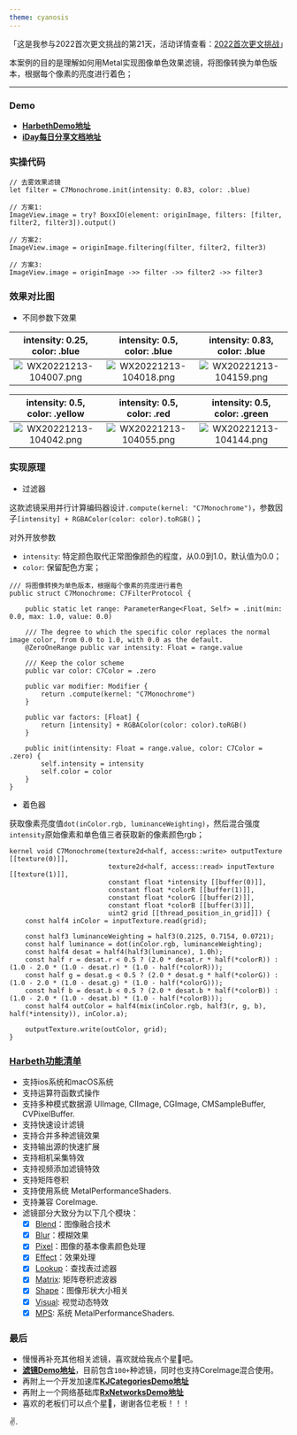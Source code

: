 ```yaml
---
theme: cyanosis
---
```

「这是我参与2022首次更文挑战的第21天，活动详情查看：[2022首次更文挑战](https://juejin.cn/post/7162096952883019783?utm_source=push&utm_medium=web&utm_campaign=jinshijihua02)」

本案例的目的是理解如何用Metal实现图像单色效果滤镜，将图像转换为单色版本，根据每个像素的亮度进行着色；

---

### Demo

- [**HarbethDemo地址**](https://github.com/yangKJ/Harbeth)
- [**iDay每日分享文档地址**](https://github.com/yangKJ/iDay)

### 实操代码

```
// 去雾效果滤镜
let filter = C7Monochrome.init(intensity: 0.83, color: .blue)

// 方案1:
ImageView.image = try? BoxxIO(element: originImage, filters: [filter, filter2, filter3]).output()

// 方案2:
ImageView.image = originImage.filtering(filter, filter2, filter3)

// 方案3:
ImageView.image = originImage ->> filter ->> filter2 ->> filter3
```

### 效果对比图

- 不同参数下效果

|intensity: 0.25, color: .blue|intensity: 0.5, color: .blue|intensity: 0.83, color: .blue|
|:-:|:-:|:-:|
|![WX20221213-104007.png](https://p9-juejin.byteimg.com/tos-cn-i-k3u1fbpfcp/ec80374e04c44f6c9170e8abb161540a~tplv-k3u1fbpfcp-watermark.image?)|![WX20221213-104018.png](https://p1-juejin.byteimg.com/tos-cn-i-k3u1fbpfcp/c47e7a972200476b8d81ead0ca65bb81~tplv-k3u1fbpfcp-watermark.image?)|![WX20221213-104159.png](https://p6-juejin.byteimg.com/tos-cn-i-k3u1fbpfcp/077d68bcd4734eab9bba72d9f15981d8~tplv-k3u1fbpfcp-watermark.image?)|

|intensity: 0.5, color: .yellow|intensity: 0.5, color: .red|intensity: 0.5, color: .green|
|:-:|:-:|:-:|
|![WX20221213-104042.png](https://p3-juejin.byteimg.com/tos-cn-i-k3u1fbpfcp/8a6377f6706144e3abd347862f63141b~tplv-k3u1fbpfcp-watermark.image?)|![WX20221213-104055.png](https://p1-juejin.byteimg.com/tos-cn-i-k3u1fbpfcp/280b27213c964c829815e005a37542dc~tplv-k3u1fbpfcp-watermark.image?)|![WX20221213-104144.png](https://p6-juejin.byteimg.com/tos-cn-i-k3u1fbpfcp/d25790aa28624af78ab57ffcb32f9a88~tplv-k3u1fbpfcp-watermark.image?)|

### 实现原理

- 过滤器

这款滤镜采用并行计算编码器设计`.compute(kernel: "C7Monochrome")`，参数因子`[intensity] + RGBAColor(color: color).toRGB()`；

对外开放参数
- `intensity`: 特定颜色取代正常图像颜色的程度，从0.0到1.0，默认值为0.0；
- `color`: 保留配色方案；

```
/// 将图像转换为单色版本，根据每个像素的亮度进行着色
public struct C7Monochrome: C7FilterProtocol {
    
    public static let range: ParameterRange<Float, Self> = .init(min: 0.0, max: 1.0, value: 0.0)
    
    /// The degree to which the specific color replaces the normal image color, from 0.0 to 1.0, with 0.0 as the default.
    @ZeroOneRange public var intensity: Float = range.value
    
    /// Keep the color scheme
    public var color: C7Color = .zero
    
    public var modifier: Modifier {
        return .compute(kernel: "C7Monochrome")
    }
    
    public var factors: [Float] {
        return [intensity] + RGBAColor(color: color).toRGB()
    }
    
    public init(intensity: Float = range.value, color: C7Color = .zero) {
        self.intensity = intensity
        self.color = color
    }
}
```

- 着色器

获取像素亮度值`dot(inColor.rgb, luminanceWeighting)`，然后混合强度`intensity`原始像素和单色值三者获取新的像素颜色rgb； 

```
kernel void C7Monochrome(texture2d<half, access::write> outputTexture [[texture(0)]],
                         texture2d<half, access::read> inputTexture [[texture(1)]],
                         constant float *intensity [[buffer(0)]],
                         constant float *colorR [[buffer(1)]],
                         constant float *colorG [[buffer(2)]],
                         constant float *colorB [[buffer(3)]],
                         uint2 grid [[thread_position_in_grid]]) {
    const half4 inColor = inputTexture.read(grid);
    
    const half3 luminanceWeighting = half3(0.2125, 0.7154, 0.0721);
    const half luminance = dot(inColor.rgb, luminanceWeighting);
    const half4 desat = half4(half3(luminance), 1.0h);
    const half r = desat.r < 0.5 ? (2.0 * desat.r * half(*colorR)) : (1.0 - 2.0 * (1.0 - desat.r) * (1.0 - half(*colorR)));
    const half g = desat.g < 0.5 ? (2.0 * desat.g * half(*colorG)) : (1.0 - 2.0 * (1.0 - desat.g) * (1.0 - half(*colorG)));
    const half b = desat.b < 0.5 ? (2.0 * desat.b * half(*colorB)) : (1.0 - 2.0 * (1.0 - desat.b) * (1.0 - half(*colorB)));
    const half4 outColor = half4(mix(inColor.rgb, half3(r, g, b), half(*intensity)), inColor.a);
    
    outputTexture.write(outColor, grid);
}
```

### [Harbeth功能清单](https://github.com/yangKJ/Harbeth)

- 支持ios系统和macOS系统
- 支持运算符函数式操作
- 支持多种模式数据源 UIImage, CIImage, CGImage, CMSampleBuffer, CVPixelBuffer.
- 支持快速设计滤镜
- 支持合并多种滤镜效果
- 支持输出源的快速扩展
- 支持相机采集特效
- 支持视频添加滤镜特效
- 支持矩阵卷积
- 支持使用系统 MetalPerformanceShaders.
- 支持兼容 CoreImage.
- 滤镜部分大致分为以下几个模块：
   - [x] [Blend](https://github.com/yangKJ/Harbeth/tree/master/Sources/Compute/Blend)：图像融合技术
   - [x] [Blur](https://github.com/yangKJ/Harbeth/tree/master/Sources/Compute/Blur)：模糊效果
   - [x] [Pixel](https://github.com/yangKJ/Harbeth/tree/master/Sources/Compute/ColorProcess)：图像的基本像素颜色处理
   - [x] [Effect](https://github.com/yangKJ/Harbeth/tree/master/Sources/Compute/Effect)：效果处理
   - [x] [Lookup](https://github.com/yangKJ/Harbeth/tree/master/Sources/Compute/Lookup)：查找表过滤器
   - [x] [Matrix](https://github.com/yangKJ/Harbeth/tree/master/Sources/Compute/Matrix): 矩阵卷积滤波器
   - [x] [Shape](https://github.com/yangKJ/Harbeth/tree/master/Sources/Compute/Shape)：图像形状大小相关
   - [x] [Visual](https://github.com/yangKJ/Harbeth/tree/master/Sources/Compute/Visual): 视觉动态特效
   - [x] [MPS](https://github.com/yangKJ/Harbeth/tree/master/Sources/Compute/MPS): 系统 MetalPerformanceShaders.

### 最后

- 慢慢再补充其他相关滤镜，喜欢就给我点个星🌟吧。
- [**滤镜Demo地址**](https://github.com/yangKJ/Harbeth)，目前包含`100+`种滤镜，同时也支持CoreImage混合使用。
- 再附上一个开发加速库[**KJCategoriesDemo地址**](https://github.com/yangKJ/KJCategories)
- 再附上一个网络基础库[**RxNetworksDemo地址**](https://github.com/yangKJ/RxNetworks)
- 喜欢的老板们可以点个星🌟，谢谢各位老板！！！

✌️.
